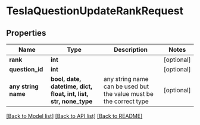 # TeslaQuestionUpdateRankRequest


## Properties
Name | Type | Description | Notes
------------ | ------------- | ------------- | -------------
**rank** | **int** |  | [optional] 
**question_id** | **int** |  | [optional] 
**any string name** | **bool, date, datetime, dict, float, int, list, str, none_type** | any string name can be used but the value must be the correct type | [optional]

[[Back to Model list]](../README.md#documentation-for-models) [[Back to API list]](../README.md#documentation-for-api-endpoints) [[Back to README]](../README.md)


